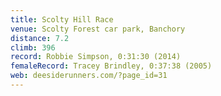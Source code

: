 ```yaml
---
title: Scolty Hill Race
venue: Scolty Forest car park, Banchory
distance: 7.2
climb: 396
record: Robbie Simpson, 0:31:30 (2014)
femaleRecord: Tracey Brindley, 0:37:38 (2005)
web: deesiderunners.com/?page_id=31
---
```

